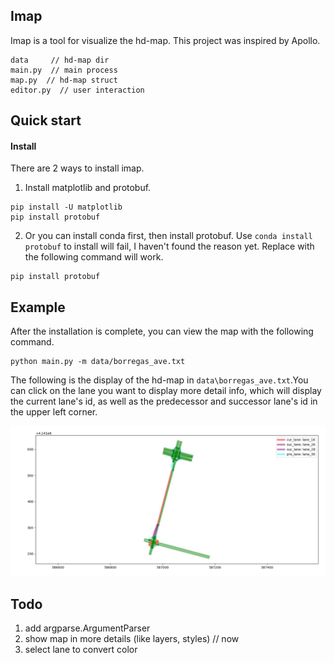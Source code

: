 ## Imap
Imap is a tool for visualize the hd-map. This project was inspired by Apollo.
```
data     // hd-map dir
main.py  // main process
map.py  // hd-map struct
editor.py  // user interaction
```

## Quick start
#### Install
There are 2 ways to install imap.
1. Install matplotlib and protobuf.
```
pip install -U matplotlib
pip install protobuf
```

2. Or you can install conda first, then install protobuf. Use `conda install protobuf` to install will fail, I haven't found the reason yet. Replace with the following command will work.
```
pip install protobuf
```

## Example
After the installation is complete, you can view the map with the following command.
```
python main.py -m data/borregas_ave.txt
```

The following is the display of the hd-map in `data\borregas_ave.txt`.You can click on the lane you want to display more detail info, which will display the current lane's id, as well as the predecessor and successor lane's id in the upper left corner.  

![map_show](doc/img/map_show.jpg)  


## Todo
1. add argparse.ArgumentParser
2. show map in more details (like layers, styles)  // now
3. select lane to convert color
